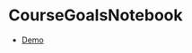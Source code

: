 # CourseGoalsNotebook

- [Demo](https://drive.google.com/file/d/1qy0UTdUjQMg4OsaGiuUcyScFbotZ9BvH/view?usp=sharing)
